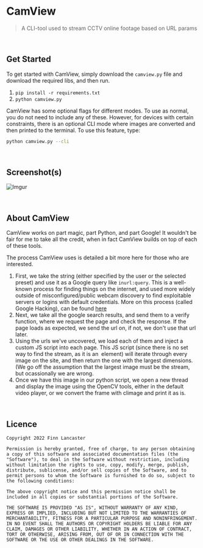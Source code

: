 # CamView
> A CLI-tool used to stream CCTV online footage based on URL params

<br>

## Get Started
To get started with CamView, simply download the ``camview.py`` file and download the required libs, and then run.
1. ``pip install -r requirements.txt``
2. ``python camview.py``

CamView has some optional flags for different modes. To use as normal, you do not need to include any of these. However, for devices with certain constraints, there is an optional CLI mode where images are converted and then printed to the terminal. To use this feature, type:
``` bash
python camview.py --cli
```

<br>

## Screenshot(s)

![Imgur](https://i.imgur.com/mACCAfU.png)

<br>

## About CamView
CamView works on part magic, part Python, and part Google! It wouldn't be fair for me to take all the credit, when in fact CamView builds on top of each of these tools.

The process CamView uses is detailed a bit more here for those who are interested.
1. First, we take the string (either specified by the user or the selected preset) and use it as a Google query like
``inurl:query``. This is a well-known process for finding things on the internet, and used more widely outside of misconfigured/public webcam discovery to find exploitable servers or logins with default credentials. More on this process (called Google Hacking), can be found [here](https://en.wikipedia.org/wiki/Google_hacking)
2. Next, we take all the google search results, and send them to a verify function, where we request the page and check the response. If the page loads as expected, we send the url on, if not, we don't use that url later.
3. Using the urls we've uncovered, we load each of them and inject a custom JS script into each page. This JS script (since there is no set way to find the stream, as it is an <img> element) will iterate through every image on the site, and then return the one with the largest dimensions. (We go off the assumption that the largest image must be the stream, but ocassionally we are wrong.
4. Once we have this image in our python script, we open a new thread and display the image using the OpenCV tools, either in the default video player, or we convert the frame with climage and print it as is.

<br>

## Licence
```
Copyright 2022 Finn Lancaster

Permission is hereby granted, free of charge, to any person obtaining a copy of this software and associated documentation files (the "Software"), to deal in the Software without restriction, including without limitation the rights to use, copy, modify, merge, publish, distribute, sublicense, and/or sell copies of the Software, and to permit persons to whom the Software is furnished to do so, subject to the following conditions:

The above copyright notice and this permission notice shall be included in all copies or substantial portions of the Software.

THE SOFTWARE IS PROVIDED "AS IS", WITHOUT WARRANTY OF ANY KIND, EXPRESS OR IMPLIED, INCLUDING BUT NOT LIMITED TO THE WARRANTIES OF MERCHANTABILITY, FITNESS FOR A PARTICULAR PURPOSE AND NONINFRINGEMENT. IN NO EVENT SHALL THE AUTHORS OR COPYRIGHT HOLDERS BE LIABLE FOR ANY CLAIM, DAMAGES OR OTHER LIABILITY, WHETHER IN AN ACTION OF CONTRACT, TORT OR OTHERWISE, ARISING FROM, OUT OF OR IN CONNECTION WITH THE SOFTWARE OR THE USE OR OTHER DEALINGS IN THE SOFTWARE.
```
